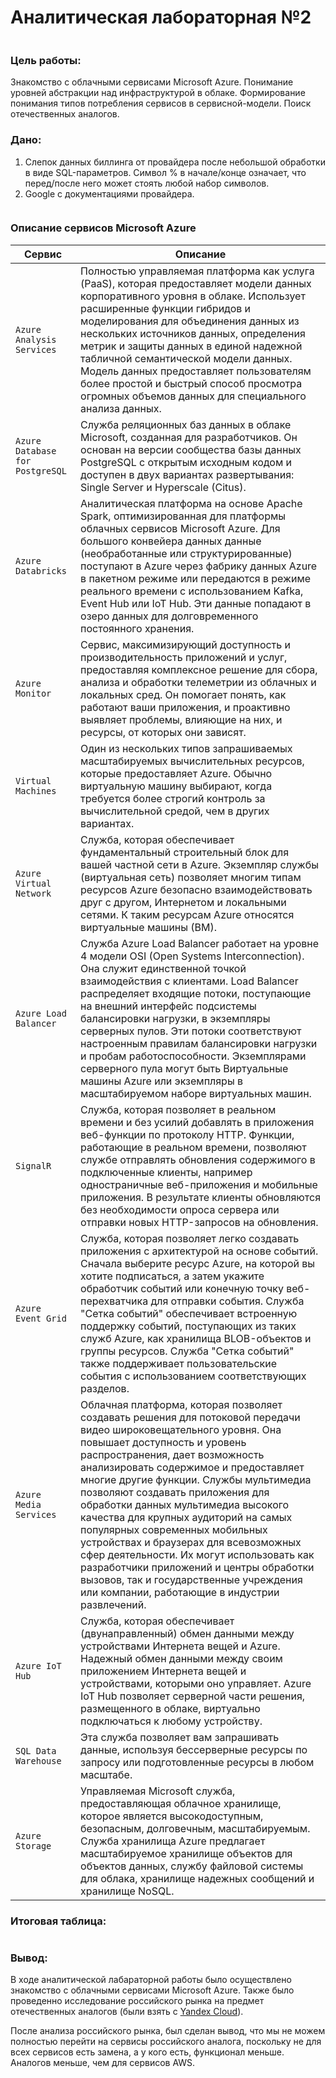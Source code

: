 # Аналитическая лабораторная №2
<img src="/pics/titul4.jpg" alt="">


### Цель работы:


Знакомство с облачными сервисами Microsoft Azure. Понимание уровней абстракции над инфраструктурой в облаке. Формирование понимания типов потребления сервисов в сервисной-модели. Поиск отечественных аналогов.

### Дано:


1. Слепок данных биллинга от провайдера после небольшой обработки в виде SQL-параметров. Символ % в начале/конце означает, что перед/после него может стоять любой набор символов.
2. Google с документациями провайдера.

<img src="/pics/anal2.1.jpg" alt="">


### Описание сервисов Microsoft Azure

| Сервис | Описание |
| --- | --- |
| `Azure Analysis Services` | Полностью управляемая платформа как услуга (PaaS), которая предоставляет модели данных корпоративного уровня в облаке. Использует расширенные функции гибридов и моделирования для объединения данных из нескольких источников данных, определения метрик и защиты данных в единой надежной табличной семантической модели данных. Модель данных предоставляет пользователям более простой и быстрый способ просмотра огромных объемов данных для специального анализа данных.|
| `Azure Database for PostgreSQL` | Служба реляционных баз данных в облаке Microsoft, созданная для разработчиков. Он основан на версии сообщества базы данных PostgreSQL с открытым исходным кодом и доступен в двух вариантах развертывания: Single Server и Hyperscale (Citus).|
| `Azure Databricks` | Аналитическая платформа на основе Apache Spark, оптимизированная для платформы облачных сервисов Microsoft Azure. Для большого конвейера данных данные (необработанные или структурированные) поступают в Azure через фабрику данных Azure в пакетном режиме или передаются в режиме реального времени с использованием Kafka, Event Hub или IoT Hub. Эти данные попадают в озеро данных для долговременного постоянного хранения.|
| `Azure Monitor` |Сервис, максимизирующий доступность и производительность приложений и услуг, предоставляя комплексное решение для сбора, анализа и обработки телеметрии из облачных и локальных сред. Он помогает понять, как работают ваши приложения, и проактивно выявляет проблемы, влияющие на них, и ресурсы, от которых они зависят.|
| `Virtual Machines` | Один из нескольких типов запрашиваемых масштабируемых вычислительных ресурсов, которые предоставляет Azure. Обычно виртуальную машину выбирают, когда требуется более строгий контроль за вычислительной средой, чем в других вариантах. |
| `Azure Virtual Network` | Служба, которая обеспечивает фундаментальный строительный блок для вашей частной сети в Azure. Экземпляр службы (виртуальная сеть) позволяет многим типам ресурсов Azure безопасно взаимодействовать друг с другом, Интернетом и локальными сетями. К таким ресурсам Azure относятся виртуальные машины (ВМ). |
| `Azure Load Balancer` | Служба Azure Load Balancer работает на уровне 4 модели OSI (Open Systems Interconnection). Она служит единственной точкой взаимодействия с клиентами. Load Balancer распределяет входящие потоки, поступающие на внешний интерфейс подсистемы балансировки нагрузки, в экземпляры серверных пулов. Эти потоки соответствуют настроенным правилам балансировки нагрузки и пробам работоспособности. Экземплярами серверного пула могут быть Виртуальные машины Azure или экземпляры в масштабируемом наборе виртуальных машин. |
| `SignalR` | Служба, которая позволяет в реальном времени и без усилий добавлять в приложения веб-функции по протоколу HTTP. Функции, работающие в реальном времени, позволяют службе отправлять обновления содержимого в подключенные клиенты, например одностраничные веб-приложения и мобильные приложения. В результате клиенты обновляются без необходимости опроса сервера или отправки новых HTTP-запросов на обновления. |
| `Azure Event Grid` | Служба, которая позволяет легко создавать приложения с архитектурой на основе событий. Сначала выберите ресурс Azure, на которой вы хотите подписаться, а затем укажите обработчик событий или конечную точку веб-перехватчика для отправки события. Служба "Сетка событий" обеспечивает встроенную поддержку событий, поступающих из таких служб Azure, как хранилища BLOB-объектов и группы ресурсов. Служба "Сетка событий" также поддерживает пользовательские события с использованием соответствующих разделов.|
| `Azure Media Services` |  Облачная платформа, которая позволяет создавать решения для потоковой передачи видео широковещательного уровня. Она повышает доступность и уровень распространения, дает возможность анализировать содержимое и предоставляет многие другие функции. Службы мультимедиа позволяют создавать приложения для обработки данных мультимедиа высокого качества для крупных аудиторий на самых популярных современных мобильных устройствах и браузерах для всевозможных сфер деятельности. Их могут использовать как разработчики приложений и центры обработки вызовов, так и государственные учреждения или компании, работающие в индустрии развлечений.|
| `Azure IoT Hub` | Служба, которая обеспечивает (двунаправленный) обмен данными между устройствами Интернета вещей и Azure. Надежный обмен данными между своим приложением Интернета вещей и устройствами, которыми оно управляет. Azure IoT Hub позволяет серверной части решения, размещенного в облаке, виртуально подключаться к любому устройству. |
| `SQL Data Warehouse` | Эта служба позволяет вам запрашивать данные, используя бессерверные ресурсы по запросу или подготовленные ресурсы в любом масштабе.|
| `Azure Storage` | Управляемая Microsoft служба, предоставляющая облачное хранилище, которое является высокодоступным, безопасным, долговечным, масштабируемым. Служба хранилища Azure предлагает масштабируемое хранилище объектов для объектов данных, службу файловой системы для облака, хранилище надежных сообщений и хранилище NoSQL. |

### Итоговая таблица:

<img src="/pics/anal2.2.jpg" alt="">

### Вывод:

В ходе аналитической лабараторной работы было осуществлено знакомство с облачными сервисами Microsoft Azure. Также было проведенно исследование российского рынка на предмет отечественных аналогов (были взять с [Yandex Cloud](https://cloud.yandex.ru/)).

После анализа российского рынка, был сделан вывод, что мы не можем полностью перейти на сервисы российского аналога, поскольку не для всех сервисов есть замена, а у кого есть, функционал меньше. Аналогов меньше, чем для сервисов AWS.
